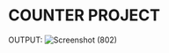 # COUNTER PROJECT

OUTPUT:
![Screenshot (802)](https://github.com/bishalganai05/REACT-Projects/assets/113580047/85d8cf5e-ff94-438e-8146-46d9e3537af7)

